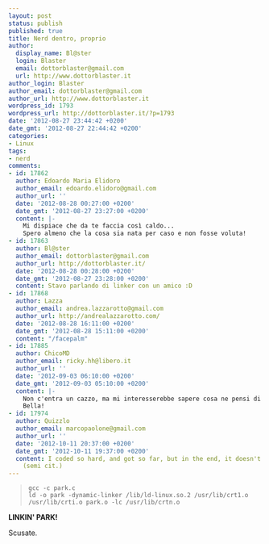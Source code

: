 ```yaml
---
layout: post
status: publish
published: true
title: Nerd dentro, proprio
author:
  display_name: Bl@ster
  login: Blaster
  email: dottorblaster@gmail.com
  url: http://www.dottorblaster.it
author_login: Blaster
author_email: dottorblaster@gmail.com
author_url: http://www.dottorblaster.it
wordpress_id: 1793
wordpress_url: http://dottorblaster.it/?p=1793
date: '2012-08-27 23:44:42 +0200'
date_gmt: '2012-08-27 22:44:42 +0200'
categories:
- Linux
tags:
- nerd
comments:
- id: 17862
  author: Edoardo Maria Elidoro
  author_email: edoardo.elidoro@gmail.com
  author_url: ''
  date: '2012-08-28 00:27:00 +0200'
  date_gmt: '2012-08-27 23:27:00 +0200'
  content: |-
    Mi dispiace che da te faccia così caldo...
    Spero almeno che la cosa sia nata per caso e non fosse voluta!
- id: 17863
  author: Bl@ster
  author_email: dottorblaster@gmail.com
  author_url: http://dottorblaster.it/
  date: '2012-08-28 00:28:00 +0200'
  date_gmt: '2012-08-27 23:28:00 +0200'
  content: Stavo parlando di linker con un amico :D
- id: 17868
  author: Lazza
  author_email: andrea.lazzarotto@gmail.com
  author_url: http://andrealazzarotto.com/
  date: '2012-08-28 16:11:00 +0200'
  date_gmt: '2012-08-28 15:11:00 +0200'
  content: "/facepalm"
- id: 17885
  author: ChicoMD
  author_email: ricky.hh@libero.it
  author_url: ''
  date: '2012-09-03 06:10:00 +0200'
  date_gmt: '2012-09-03 05:10:00 +0200'
  content: |-
    Non c'entra un cazzo, ma mi interesserebbe sapere cosa ne pensi di Sabayon, la distro made in italy per eccellenza. È pure bleeding edge, non ti dovrebbe far schifo. Magari può essere uno spunto per un prossimo articolo, se non ne hai già parlato.
    Bella!
- id: 17974
  author: Quizzlo
  author_email: marcopaolone@gmail.com
  author_url: ''
  date: '2012-10-11 20:37:00 +0200'
  date_gmt: '2012-10-11 19:37:00 +0200'
  content: I coded so hard, and got so far, but in the end, it doesn't even compile
    (semi cit.)
---
```

<blockquote><code>gcc -c park.c</code><br />
<code>ld -o park -dynamic-linker /lib/ld-linux.so.2 /usr/lib/crt1.o /usr/lib/crti.o park.o -lc /usr/lib/crtn.o</code></p></blockquote>
<p><strong>LINKIN' PARK!</strong></p>
<p>Scusate.</p>
